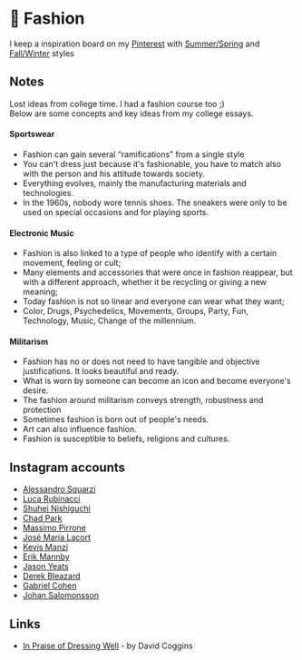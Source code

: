 # 👔 Fashion

I keep a inspiration board on my [Pinterest](https://www.pinterest.pt/rubrodc/_saved/) with [Summer/Spring](https://www.pinterest.pt/rubrodc/ss-menswear/) and [Fall/Winter](https://www.pinterest.pt/rubrodc/fw-menswear/) styles

## Notes

Lost ideas from college time. I had a fashion course too ;\)   
Below are some concepts and key ideas from my college essays.

#### Sportswear

* Fashion can gain several “ramifications” from a single style
* You can't dress just because it's fashionable, you have to match also with the person and his attitude towards society.
* Everything evolves, mainly the manufacturing materials and technologies.
* In the 1960s, nobody wore tennis shoes. The sneakers were only to be used on special occasions and for playing sports.

#### Electronic Music

* Fashion is also linked to a type of people who identify with a certain movement, feeling or cult;
* Many elements and accessories that were once in fashion reappear, but with a different approach, whether it be recycling or giving a new meaning;
* Today fashion is not so linear and everyone can wear what they want;
* Color, Drugs, Psychedelics, Movements, Groups, Party, Fun, Technology, Music, Change of the millennium.

#### Militarism

* Fashion has no or does not need to have tangible and objective justifications. It looks beautiful and ready.
* What is worn by someone can become an icon and become everyone's desire.
* The fashion around militarism conveys strength, robustness and protection
* Sometimes fashion is born out of people's needs.
* Art can also influence fashion.
* Fashion is susceptible to beliefs, religions and cultures.

## Instagram accounts
* [Alessandro Squarzi](https://www.instagram.com/alessandrosquarzi/)
* [Luca Rubinacci](https://www.instagram.com/luca_rubinacci/)
* [Shuhei Nishiguchi](https://www.instagram.com/shuhei_nishiguchi/)
* [Chad Park](https://www.instagram.com/chad_park_/)
* [Massimo Pirrone](https://www.instagram.com/pirronemassimo/)
* [José María Lacort](https://www.instagram.com/jm_lacort/)
* [Kevis Manzi](https://www.instagram.com/kevismanzi/)
* [Erik Mannby](https://www.instagram.com/erikmannby/)
* [Jason Yeats](https://www.instagram.com/jason_yeats/)
* [Derek Bleazard](https://www.instagram.com/derekbleazard/)
* [Gabriel Cohen](https://www.instagram.com/gabrielhcohen/)
* [Johan Salomonsson](https://www.instagram.com/mrsalomonsson/)

## Links

* [In Praise of Dressing Well](https://magazine.brooksbrothers.com/praise-dressing-well/) - by David Coggins
